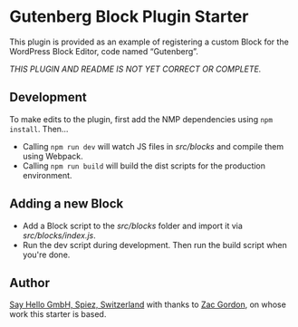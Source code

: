 # Gutenberg Block Plugin Starter

This plugin is provided as an example of registering a custom Block for the WordPress Block Editor, code named “Gutenberg”.

*THIS PLUGIN AND README IS NOT YET CORRECT OR COMPLETE.*

## Development

To make edits to the plugin, first add the NMP dependencies using ``npm install``. Then…

* Calling ``npm run dev`` will watch JS files in _src/blocks_ and compile them using Webpack.
* Calling ``npm run build`` will build the dist scripts for the production environment.

## Adding a new Block

* Add a Block script to the _src/blocks_ folder and import it via _src/blocks/index.js_.
* Run the dev script during development. Then run the build script when you're done.

## Author

[Say Hello GmbH, Spiez, Switzerland](https://sayhello.ch/) with thanks to [Zac Gordon](https://github.com/zgordon/how-to-gutenberg-plugin), on whose work this starter is based.